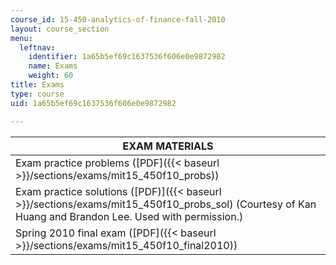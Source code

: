 ```yaml
---
course_id: 15-450-analytics-of-finance-fall-2010
layout: course_section
menu:
  leftnav:
    identifier: 1a65b5ef69c1637536f606e0e9872982
    name: Exams
    weight: 60
title: Exams
type: course
uid: 1a65b5ef69c1637536f606e0e9872982

---
```


| EXAM MATERIALS |
| --- |
| Exam practice problems ([PDF]({{< baseurl >}}/sections/exams/mit15_450f10_probs)) |
| Exam practice solutions ([PDF)]({{< baseurl >}}/sections/exams/mit15_450f10_probs_sol) (Courtesy of Kan Huang and Brandon Lee. Used with permission.) |
| Spring 2010 final exam ([PDF]({{< baseurl >}}/sections/exams/mit15_450f10_final2010))
